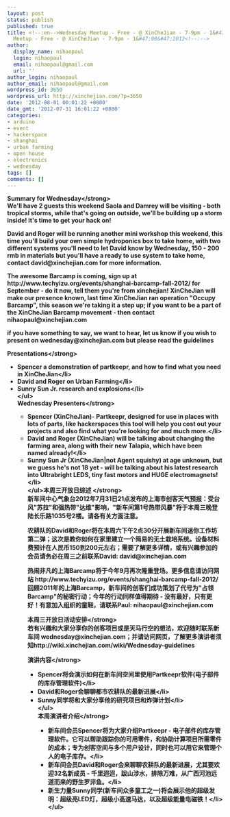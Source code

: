 ```yaml
---
layout: post
status: publish
published: true
title: <!--:en-->Wednesday Meetup - Free - @ XinCheJian - 7-9pm - 1&#47;08&#47;2012<!--:--><!--:zh-->Wednesday
  Meetup - Free - @ XinCheJian - 7-9pm - 1&#47;08&#47;2012<!--:-->
author:
  display_name: nihaopaul
  login: nihaopaul
  email: nihaopaul@gmail.com
  url: ''
author_login: nihaopaul
author_email: nihaopaul@gmail.com
wordpress_id: 3650
wordpress_url: http://xinchejian.com/?p=3650
date: '2012-08-01 00:01:22 +0800'
date_gmt: '2012-07-31 16:01:22 +0800'
categories:
- arduino
- event
- hackerspace
- shanghai
- urban farming
- open house
- electronics
- wednesday
tags: []
comments: []
---
```

<p><!--:en--><strong>Summary for Wednesday<&#47;strong><br />
We'll have 2 guests this weekend Saola and Damrey will be visiting - both tropical storms, while that's going on outside, we'll be building up a storm inside! it's time to get your hack on!</p>
<p>David and Roger will be running another mini workshop this weekend, this time you'll build your own simple hydroponics box to take home, with two different systems you'll need to let David know by Wednesday, 150 - 200 rmb in materials but you'll have a ready to use system to take home, contact david@xinchejian.com for more information.</p>
<p>The awesome Barcamp is coming, sign up at http:&#47;&#47;www.techyizu.org&#47;events&#47;shanghai-barcamp-fall-2012&#47; for September - do it now, tell them you're from xinchejian! XinCheJian will make our presence known, last time XinCheJian ran operation "Occupy Barcamp", this season we're taking it a step up; if you want to be a part of the XinCheJian Barcamp movement - then contact nihaopaul@xinchejian.com</p>
<p>if you have something to say, we want to hear, let us know if you wish to present on wednesday@xinchejian.com but please read the guidelines</p>
<p><strong>Presentations<&#47;strong></p>
<ul>
<li>Spencer a demonstration of partkeepr, and how to find what you need in XinCheJian<&#47;li>
<li>David and Roger on Urban Farming<&#47;li>
<li>Sunny Sun Jr. research and explosions<&#47;li><br />
<&#47;ul><br />
<strong>Wednesday Presenters<&#47;strong></p>
<ul>
<li>Spencer (XinCheJian)- Partkeepr, designed for use in places with lots of parts, like hackerspaces this tool will help you cost out your projects and also find what you're looking for and much more.<&#47;li>
<li>David and Roger (XinCheJian) will be talking about changing the farming area, along with their new Talapia, which have been named already!<&#47;li>
<li>Sunny Sun Jr (XinCheJian|not Agent squishy) at age unknown, but we guess he's not 18 yet - will be talking about his latest research into Ultrabright LEDS, tiny fast motors and HUGE electromagnets!<&#47;li><br />
<&#47;ul><!--:--><!--:zh--><strong>本周三开放日综述 <&#47;strong><br />
新车间中心气象台2012年7月31日21点发布的上海市创客天气预报：受台风"苏拉"和强热带"达维"影响，"新车间第1号热带风暴"将于本周三晚登陆长乐路1035号2楼。请各有关方面注意。</p>
<p>农耕队的David和Roger将在本周六下午2点30分开展新车间迷你工作坊第二弹；这次是教你如何在家里建立一个简易的无土栽培系统。设备材料费预计在人民币150到200元左右；需要了解更多详情，或有兴趣参加的会员请务必在周三之前联系David: david@xinchejian.com</p>
<p>热闹非凡的上海Barcamp将于今年9月再次隆重登场。更多信息请访问网站 http:&#47;&#47;www.techyizu.org&#47;events&#47;shanghai-barcamp-fall-2012&#47; 回顾2011年的上海Barcamp，新车间的创客们成功策划了代号为"占领Barcamp"的秘密行动；今年的行动同样值得期待 - 没有最好，只有更好！有意加入组织的童鞋，请联系Paul: nihaopaul@xinchejian.com</p>
<p><strong>本周三开放日活动安排<&#47;strong><br />
若有兴趣和大家分享你的创客项目或是天马行空的想法，欢迎随时联系新车间 wednesday@xinchejian.com；并请访问网页，了解更多演讲者须知http:&#47;&#47;wiki.xinchejian.com&#47;wiki&#47;Wednesday-guidelines</p>
<p><strong>演讲内容<&#47;strong></p>
<ul>
<li>Spencer将会演示如何在新车间空间里使用Partkeepr软件(电子部件的库存管理软件)<&#47;li>
<li>David和Roger会聊聊都市农耕队的最新进展<&#47;li>
<li>Sunny同学将和大家分享他的研究项目和炸弹计划<&#47;li><br />
<&#47;ul><br />
<strong>本周演讲者介绍<&#47;strong></p>
<ul>
<li>新车间会员Spencer将为大家介绍Partkeepr - 电子部件的库存管理软件。它可以帮助跟踪你的可用零件，和协助计算项目所需零件的成本；专为创客空间与多个用户设计，同时也可以用它来管理个人的电子库存。<&#47;li>
<li>新车间会员David和Roger会来聊聊农耕队的最新进展，尤其要欢迎32名新成员 - 千里迢迢，跋山涉水，排除万难，从广西河池远道而来的野生罗非鱼。<&#47;li>
<li>新生力量Sunny同学(新车间众多童工之一)将会展示他的超级发明：超级亮LED灯，超级小高速马达，以及超级能量电磁铁！<&#47;li><br />
<&#47;ul><!--:--></p>
